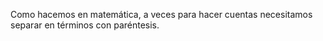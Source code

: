 Como hacemos en matemática, a veces para hacer cuentas necesitamos separar en términos con paréntesis.